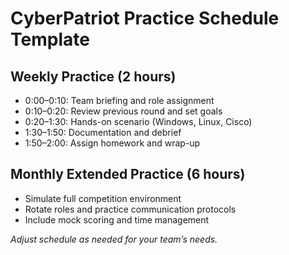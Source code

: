 # CyberPatriot Practice Schedule Template

## Weekly Practice (2 hours)

- 0:00–0:10: Team briefing and role assignment
- 0:10–0:20: Review previous round and set goals
- 0:20–1:30: Hands-on scenario (Windows, Linux, Cisco)
- 1:30–1:50: Documentation and debrief
- 1:50–2:00: Assign homework and wrap-up

## Monthly Extended Practice (6 hours)

- Simulate full competition environment
- Rotate roles and practice communication protocols
- Include mock scoring and time management

*Adjust schedule as needed for your team’s needs.*
